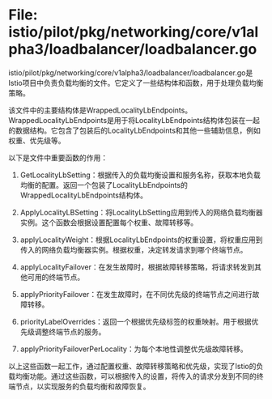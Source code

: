 # File: istio/pilot/pkg/networking/core/v1alpha3/loadbalancer/loadbalancer.go

istio/pilot/pkg/networking/core/v1alpha3/loadbalancer/loadbalancer.go是Istio项目中负责负载均衡的文件。它定义了一些结构体和函数，用于处理负载均衡策略。

该文件中的主要结构体是WrappedLocalityLbEndpoints。WrappedLocalityLbEndpoints是用于将LocalityLbEndpoints结构体包装在一起的数据结构。它包含了包装后的LocalityLbEndpoints和其他一些辅助信息，例如权重、优先级等。

以下是文件中重要函数的作用：

1. GetLocalityLbSetting：根据传入的负载均衡设置和服务名称，获取本地负载均衡的配置。返回一个包装了LocalityLbEndpoints的WrappedLocalityLbEndpoints结构体。

2. ApplyLocalityLBSetting：将LocalityLbSetting应用到传入的网络负载均衡器实例。这个函数会根据设置配置每个权重、故障转移等。

3. applyLocalityWeight：根据LocalityLbEndpoints的权重设置，将权重应用到传入的网络负载均衡器实例。根据权重，决定转发请求到哪个终端节点。

4. applyLocalityFailover：在发生故障时，根据故障转移策略，将请求转发到其他可用的终端节点。

5. applyPriorityFailover：在发生故障时，在不同优先级的终端节点之间进行故障转移。

6. priorityLabelOverrides：返回一个根据优先级标签的权重映射。用于根据优先级调整终端节点的服务。

7. applyPriorityFailoverPerLocality：为每个本地性调整优先级故障转移。

以上这些函数一起工作，通过配置权重、故障转移策略和优先级，实现了Istio的负载均衡功能。通过这些函数，可以根据传入的设置，将传入的请求分发到不同的终端节点，以实现服务的负载均衡和故障恢复。

